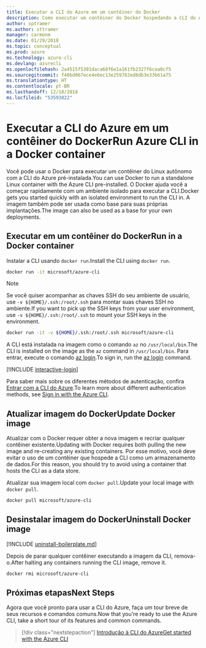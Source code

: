 ```yaml
---
title: Executar a CLI do Azure em um contêiner do Docker
description: Como executar um contêiner do Docker hospedando a CLI do Azure
author: sptramer
ms.author: sttramer
manager: carmonm
ms.date: 01/29/2018
ms.topic: conceptual
ms.prod: azure
ms.technology: azure-cli
ms.devlang: azurecli
ms.openlocfilehash: 2a4515f5301daca68f6e1a161fb2327f6caa0cf5
ms.sourcegitcommit: f40bd067ece4e6ec13e259782ed8db3e33b61a75
ms.translationtype: HT
ms.contentlocale: pt-BR
ms.lasthandoff: 12/18/2018
ms.locfileid: "53593822"
---
```

# <a name="run-azure-cli-in-a-docker-container"></a><span data-ttu-id="c3a86-103">Executar a CLI do Azure em um contêiner do Docker</span><span class="sxs-lookup"><span data-stu-id="c3a86-103">Run Azure CLI in a Docker container</span></span>

<span data-ttu-id="c3a86-104">Você pode usar o Docker para executar um contêiner do Linux autônomo com a CLI do Azure pré-instalada.</span><span class="sxs-lookup"><span data-stu-id="c3a86-104">You can use Docker to run a standalone Linux container with the Azure CLI pre-installed.</span></span> <span data-ttu-id="c3a86-105">O Docker ajuda você a começar rapidamente com um ambiente isolado para executar a CLI.</span><span class="sxs-lookup"><span data-stu-id="c3a86-105">Docker gets you started quickly with an isolated environment to run the CLI in.</span></span> <span data-ttu-id="c3a86-106">A imagem também pode ser usada como base para suas próprias implantações.</span><span class="sxs-lookup"><span data-stu-id="c3a86-106">The image can also be used as a base for your own deployments.</span></span>

## <a name="run-in-a-docker-container"></a><span data-ttu-id="c3a86-107">Executar em um contêiner do Docker</span><span class="sxs-lookup"><span data-stu-id="c3a86-107">Run in a Docker container</span></span>

<span data-ttu-id="c3a86-108">Instalar a CLI usando `docker run`.</span><span class="sxs-lookup"><span data-stu-id="c3a86-108">Install the CLI using `docker run`.</span></span>

   ```bash
   docker run -it microsoft/azure-cli
   ```

> [!NOTE]
> <span data-ttu-id="c3a86-109">Se você quiser acompanhar as chaves SSH do seu ambiente de usuário, use `-v ${HOME}/.ssh:/root/.ssh` para montar suas chaves SSH no ambiente.</span><span class="sxs-lookup"><span data-stu-id="c3a86-109">If you want to pick up the SSH keys from your user environment, use `-v ${HOME}/.ssh:/root/.ssh` to mount your SSH keys in the environment.</span></span>
>
> ```bash
> docker run -it -v ${HOME}/.ssh:/root/.ssh microsoft/azure-cli
> ```

<span data-ttu-id="c3a86-110">A CLI está instalada na imagem como o comando `az` no `/usr/local/bin`.</span><span class="sxs-lookup"><span data-stu-id="c3a86-110">The CLI is installed on the image as the `az` command in `/usr/local/bin`.</span></span> <span data-ttu-id="c3a86-111">Para entrar, execute o comando [az login](/cli/azure/reference-index#az-login).</span><span class="sxs-lookup"><span data-stu-id="c3a86-111">To sign in, run the [az login](/cli/azure/reference-index#az-login) command.</span></span>

[!INCLUDE [interactive-login](includes/interactive-login.md)]

<span data-ttu-id="c3a86-112">Para saber mais sobre os diferentes métodos de autenticação, confira [Entrar com a CLI do Azure](authenticate-azure-cli.md).</span><span class="sxs-lookup"><span data-stu-id="c3a86-112">To learn more about different authentication methods, see [Sign in with the Azure CLI](authenticate-azure-cli.md).</span></span>

## <a name="update-docker-image"></a><span data-ttu-id="c3a86-113">Atualizar imagem do Docker</span><span class="sxs-lookup"><span data-stu-id="c3a86-113">Update Docker image</span></span>

<span data-ttu-id="c3a86-114">Atualizar com o Docker requer obter a nova imagem e recriar qualquer contêiner existente.</span><span class="sxs-lookup"><span data-stu-id="c3a86-114">Updating with Docker requires both pulling the new image and re-creating any existing containers.</span></span> <span data-ttu-id="c3a86-115">Por esse motivo, você deve evitar o uso de um contêiner que hospede a CLI como um armazenamento de dados.</span><span class="sxs-lookup"><span data-stu-id="c3a86-115">For this reason, you should try to avoid using a container that hosts the CLI as a data store.</span></span>

<span data-ttu-id="c3a86-116">Atualizar sua imagem local com `docker pull`.</span><span class="sxs-lookup"><span data-stu-id="c3a86-116">Update your local image with `docker pull`.</span></span>

```bash
docker pull microsoft/azure-cli
```

## <a name="uninstall-docker-image"></a><span data-ttu-id="c3a86-117">Desinstalar imagem do Docker</span><span class="sxs-lookup"><span data-stu-id="c3a86-117">Uninstall Docker image</span></span>

[!INCLUDE [uninstall-boilerplate.md](includes/uninstall-boilerplate.md)]

<span data-ttu-id="c3a86-118">Depois de parar qualquer contêiner executando a imagem da CLI, remova-o.</span><span class="sxs-lookup"><span data-stu-id="c3a86-118">After halting any containers running the CLI image, remove it.</span></span>

```bash
docker rmi microsoft/azure-cli
```

## <a name="next-steps"></a><span data-ttu-id="c3a86-119">Próximas etapas</span><span class="sxs-lookup"><span data-stu-id="c3a86-119">Next Steps</span></span>

<span data-ttu-id="c3a86-120">Agora que você pronto para usar a CLI do Azure, faça um tour breve de seus recursos e comandos comuns.</span><span class="sxs-lookup"><span data-stu-id="c3a86-120">Now that you're ready to use the Azure CLI, take a short tour of its features and common commands.</span></span>

> [!div class="nextstepaction"]
> [<span data-ttu-id="c3a86-121">Introdução à CLI do Azure</span><span class="sxs-lookup"><span data-stu-id="c3a86-121">Get started with the Azure CLI</span></span>](get-started-with-azure-cli.md)
